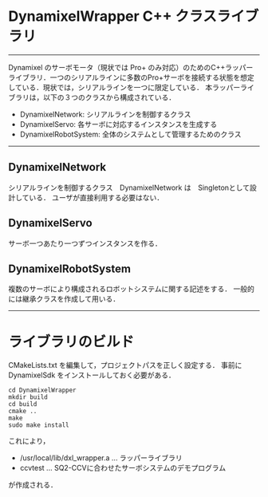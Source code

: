 # DynamixelWrapper C++ クラスライブラリ
---
Dynamixel のサーボモータ（現状では Pro+ のみ対応）のためのC++ラッパーライブラリ．一つのシリアルラインに多数のPro+サーボを接続する状態を想定している．現状では，シリアルラインを一つに限定している．
本ラッパーライブラリは，以下の３つのクラスから構成されている．

- DynamixelNetwork: シリアルラインを制御するクラス
- DynamixelServo: 各サーボに対応するインスタンスを生成する
- DynamixelRobotSystem: 全体のシステムとして管理するためのクラス


---

## DynamixelNetwork

シリアルラインを制御するクラス　DynamixelNetwork は　Singletonとして設計している．
ユーザが直接利用する必要はない．


## DynamixelServo

サーボ一つあたり一つずつインスタンスを作る．


## DynamixelRobotSystem

複数のサーボにより構成されるロボットシステムに関する記述をする．
一般的には継承クラスを作成して用いる．

-----


# ライブラリのビルド


CMakeLists.txt を編集して，プロジェクトパスを正しく設定する．
事前に DynamixelSdk をインストールしておく必要がある．

```
cd DynamixelWrapper
mkdir build
cd build
cmake ..
make
sudo make install
```


これにより，

- /usr/local/lib/dxl_wrapper.a ... ラッパーライブラリ
- ccvtest  ...  SQ2-CCVに合わせたサーボシステムのデモプログラム

が作成される．














